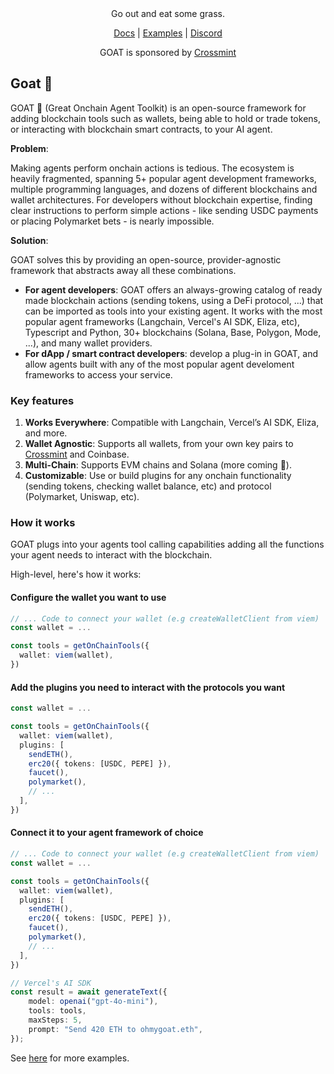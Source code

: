 

<div align="center">
Go out and eat some grass.

[Docs](https://ohmygoat.dev) | [Examples](https://github.com/goat-sdk/goat/tree/main/typescript/examples) | [Discord](https://discord.gg/2F8zTVnnFz)

GOAT is sponsored by [Crossmint](https://www.crossmint.com)
</div>

## Goat 🐐
GOAT 🐐 (Great Onchain Agent Toolkit) is an open-source framework for adding blockchain tools such as wallets, being able to hold or trade tokens, or interacting with blockchain smart contracts, to your AI agent.

**Problem**: 

Making agents perform onchain actions is tedious. The ecosystem is heavily fragmented, spanning 5+ popular agent development frameworks, multiple programming languages, and dozens of different blockchains and wallet architectures.
For developers without blockchain expertise, finding clear instructions to perform simple actions - like sending USDC payments or placing Polymarket bets - is nearly impossible.

**Solution**: 

GOAT solves this by providing an open-source, provider-agnostic framework that abstracts away all these combinations.

- **For agent developers**: GOAT offers an always-growing catalog of ready made blockchain actions (sending tokens, using a DeFi protocol, ...) that can be imported as tools into your existing agent. It works with the most popular agent frameworks (Langchain, Vercel's AI SDK, Eliza, etc), Typescript and Python, 30+ blockchains (Solana, Base, Polygon, Mode, ...), and many wallet providers.
- **For dApp / smart contract developers**: develop a plug-in in GOAT, and allow agents built with any of the most popular agent develoment frameworks to access your service.

### Key features
1. **Works Everywhere**: Compatible with Langchain, Vercel’s AI SDK, Eliza, and more.
2. **Wallet Agnostic**: Supports all wallets, from your own key pairs to [Crossmint](https://www.crossmint.com) and Coinbase.
3. **Multi-Chain**: Supports EVM chains and Solana (more coming 👀).
4. **Customizable**: Use or build plugins for any onchain functionality (sending tokens, checking wallet balance, etc) and protocol (Polymarket, Uniswap, etc).

### How it works
GOAT plugs into your agents tool calling capabilities adding all the functions your agent needs to interact with the blockchain. 

High-level, here's how it works:

#### Configure the wallet you want to use
```typescript
// ... Code to connect your wallet (e.g createWalletClient from viem)
const wallet = ...

const tools = getOnChainTools({
  wallet: viem(wallet),
})
```

#### Add the plugins you need to interact with the protocols you want
```typescript
const wallet = ...

const tools = getOnChainTools({
  wallet: viem(wallet),
  plugins: [
    sendETH(),
    erc20({ tokens: [USDC, PEPE] }),
    faucet(),
    polymarket(),
    // ...
  ],
})
```

#### Connect it to your agent framework of choice
```typescript
// ... Code to connect your wallet (e.g createWalletClient from viem)
const wallet = ...

const tools = getOnChainTools({
  wallet: viem(wallet),
  plugins: [ 
    sendETH(),
    erc20({ tokens: [USDC, PEPE] }), 
    faucet(), 
    polymarket(), 
    // ...
  ],
})

// Vercel's AI SDK
const result = await generateText({
    model: openai("gpt-4o-mini"),
    tools: tools,
    maxSteps: 5,
    prompt: "Send 420 ETH to ohmygoat.eth",
});
```

See [here](https://github.com/goat-sdk/goat/tree/main/typescript/examples) for more examples.
